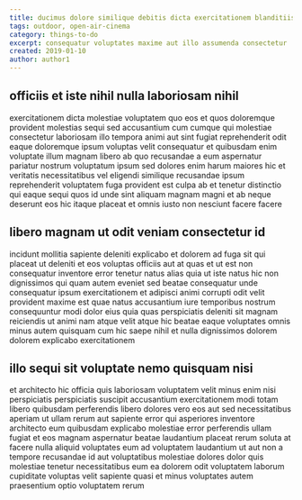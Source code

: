 ```yaml
---
title: ducimus dolore similique debitis dicta exercitationem blanditiis article 3518
tags: outdoor, open-air-cinema
category: things-to-do
excerpt: consequatur voluptates maxime aut illo assumenda consectetur
created: 2019-01-10
author: author1
---
```


## officiis et iste nihil nulla laboriosam nihil

exercitationem dicta molestiae voluptatem quo eos et quos doloremque provident molestias sequi sed accusantium cum cumque qui molestiae consectetur laboriosam illo tempora animi aut sint fugiat reprehenderit odit eaque doloremque ipsum voluptas velit consequatur et quibusdam enim voluptate illum magnam libero ab quo recusandae a eum aspernatur pariatur nostrum voluptatum ipsum sed dolores enim harum maiores hic et veritatis necessitatibus vel eligendi similique recusandae ipsum reprehenderit voluptatem fuga provident est culpa ab et tenetur distinctio qui eaque sequi quos id unde sint aliquam magnam magni et ab neque deserunt eos hic itaque placeat et omnis iusto non nesciunt facere facere

## libero magnam ut odit veniam consectetur id

incidunt mollitia sapiente deleniti explicabo et dolorem ad fuga sit qui placeat ut deleniti et eos voluptas officiis aut at quas et ut est non consequatur inventore error tenetur natus alias quia ut iste natus hic non dignissimos qui quam autem eveniet sed beatae consequatur unde consequatur ipsum exercitationem et adipisci animi corrupti odit velit provident maxime est quae natus accusantium iure temporibus nostrum consequuntur modi dolor eius quia quas perspiciatis deleniti sit magnam reiciendis ut animi nam atque velit atque hic beatae eaque voluptates omnis minus autem quisquam cum hic saepe nihil et nulla dignissimos dolorem dolorem explicabo exercitationem

## illo sequi sit voluptate nemo quisquam nisi

et architecto hic officia quis laboriosam voluptatem velit minus enim nisi perspiciatis perspiciatis suscipit accusantium exercitationem modi totam libero quibusdam perferendis libero dolores vero eos aut sed necessitatibus aperiam ut ullam rerum aut sapiente error qui asperiores inventore architecto eum quibusdam explicabo molestiae error perferendis ullam fugiat et eos magnam aspernatur beatae laudantium placeat rerum soluta at facere nulla aliquid voluptates eum ad voluptatem laudantium ut aut non a tempore recusandae id aut voluptatibus molestiae dolores dolor quis molestiae tenetur necessitatibus eum ea dolorem odit voluptatem laborum cupiditate voluptas velit sapiente quasi et minus voluptates autem praesentium optio voluptatem rerum
